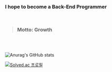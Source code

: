 ### I hope to become a Back-End Programmer
<br>

> ### Motto: Growth

<br>
<br>

![Anurag's GitHub stats](https://github-readme-stats.vercel.app/api?username=minoflower31&show_icons=true&theme=tokyonight)

[![Solved.ac
프로필](http://mazassumnida.wtf/api/v2/generate_badge?boj=minoflower31)](https://solved.ac/minoflower31)
